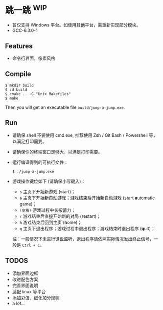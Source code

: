 # 跳一跳 <sup>WIP</sup>

- 暂仅支持 Windows 平台。如使用其他平台，需重新实现部分模块。
- GCC-6.3.0-1

## Features
- 命令行界面，像素风格

## Compile

```shell
$ mkdir build
$ cd build
$ cmake .. -G "Unix Makefiles"
$ make
```

Then you will get an executable file `build/jump-a-jump.exe`.

## Run

- 请确保 shell 不要使用 cmd.exe, 推荐使用 Zsh / Git Bash / Powershell 等，以满足打印需要。

- 请确保你的终端窗口足够大，以满足打印需要。

- 运行编译得到的可执行文件：
  ```shell
  $ ./jump-a-jump.exe
  ```

- 游戏操作键位如下 (请确保小写键入)：
  - `s` 主页下开始新游戏 (**s**tart)；
  - `a` 主页下开始新自动游戏；游戏结束后开始新自动游戏 (start **a**utomatic game)；
  - `(空格)` 游戏过程中长按蓄力；
  - `r` 游戏结束后直接开始新的对局 (**r**estart)；
  - `h` 游戏结束后回到主页 (**h**ome)；
  - `q` 主页下退出程序；游戏过程中退出程序；游戏结束时退出程序 (**q**uit)；

  注：一般情况下未进行键盘监听，退出程序请依照实际情况发出终止信号，一般是 `Ctrl + c`。

## TODOS

- 添加界面边框
- 改进配色方案
- 完善界面说明
- 适配 linux 等平台
- 添加彩蛋、细化加分规则
- a lot...
